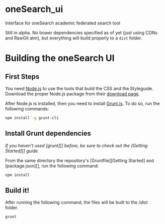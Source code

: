 oneSearch_ui
============

Interface for oneSearch academic federated search tool

Still in alpha. No bower dependencies specified as of yet (just using CDNs and RawGit atm), but everything will build properly to a `dist` folder.

# Building the oneSearch UI

## First Steps

You need [Node.js](http://nodejs.org/) to use the tools that build the CSS and the Styleguide. Download the proper Node.js package from their [download page](http://nodejs.org/download/).

After Node.js is installed, then you need to install [Grunt.js](http://gruntjs.com/getting-started).
To do so, run the following commands:

```bash
npm install -g grunt-cli
```

## Install Grunt dependencies
_If you haven't used [grunt][] before, be sure to check out the [Getting Started][] guide._

From the same directory the repository's [Gruntfile][Getting Started] and [package.json][], run the following command:

```bash
npm install
```

## Build it!

After running the following command, the files will be built to the _/dist_ folder.

```bash
grunt
```